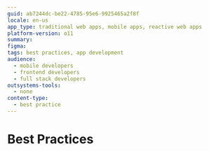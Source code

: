 ```yaml
---
guid: ab7244dc-be22-4785-95e6-9925465a2f8f
locale: en-us
app_type: traditional web apps, mobile apps, reactive web apps
platform-version: o11
summary:
figma:
tags: best practices, app development
audience:
  - mobile developers
  - frontend developers
  - full stack developers
outsystems-tools:
  - none
content-type:
  - best practice
---
```

# Best Practices
